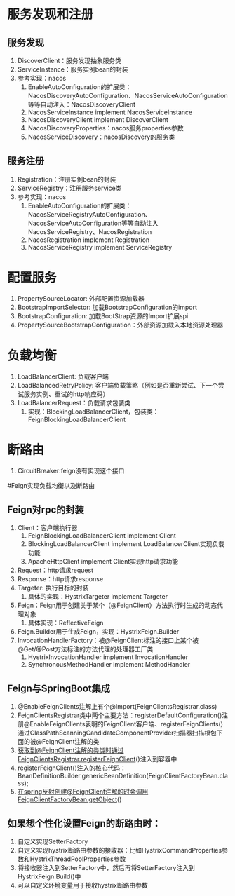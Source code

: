 # 服务发现和注册
## 服务发现
1. DiscoverClient：服务发现抽象服务类
2. ServiceInstance：服务实例bean的封装
3. 参考实现：nacos
    1. EnableAutoConfiguration的扩展类：NacosDiscoveryAutoConfiguration、NacosServiceAutoConfiguration等等自动注入：NacosDiscoveryClient
    2. NacosServiceInstance implement NacosServiceInstance
    3. NacosDiscoveryClient implement DiscoverClient
    4. NacosDiscoveryProperties：nacos服务properties参数
    5. NacosServiceDiscovery：nacosDiscovery的服务类
## 服务注册
1. Registration：注册实例bean的封装
2. ServiceRegistry：注册服务service类
3. 参考实现：nacos
    1. EnableAutoConfiguration的扩展类：NacosServiceRegistryAutoConfiguration、NacosServiceAutoConfiguration等等自动注入NacosServiceRegistry、NacosRegistration
    2. NacosRegistration implement Registration
    3. NacosServiceRegistry implement ServiceRegistry
# 配置服务
1. PropertySourceLocator: 外部配置资源加载器
2. BootstrapImportSelector: 加载BootstrapConfiguration的import
3. BootstrapConfiguration: 加载BootStrap资源的Import扩展spi
4. PropertySourceBootstrapConfiguration：外部资源加载入本地资源处理器

# 负载均衡
1. LoadBalancerClient: 负载客户端
2. LoadBalancedRetryPolicy: 客户端负载策略（例如是否重新尝试、下一个尝试服务实例、重试的http响应码）
3. LoadBalancerRequest：负载请求包装类
   1. 实现：BlockingLoadBalancerClient，包装类：FeignBlockingLoadBalancerClient
# 断路由
1. CircuitBreaker:feign没有实现这个接口

#Feign实现负载均衡以及断路由
## Feign对rpc的封装
1. Client：客户端执行器
   1. FeignBlockingLoadBalancerClient implement Client
   2. BlockingLoadBalancerClient implement LoadBalancerClient实现负载功能
   3. ApacheHttpClient implement Client实现http请求功能
2. Request：http请求request
3. Response：http请求response
4. Targeter: 执行目标的封装
   1. 具体的实现：HystrixTargeter implement Targeter
5. Feign：Feign用于创建关于某个（@FeignClient）方法执行时生成的动态代理对象
   1. 具体实现：ReflectiveFeign
6. Feign.Builder用于生成Feign，实现：HystrixFeign.Builder
7. InvocationHandlerFactory：被@FeignClient标注的接口上某个被@Get/@Post方法标注的方法代理的处理器工厂类
   1. HystrixInvocationHandler implement InvocationHandler
   2. SynchronousMethodHandler implement MethodHandler
## Feign与SpringBoot集成
1. @EnableFeignClients注解上有个@Import(FeignClientsRegistrar.class)
2. FeignClientsRegistrar类中两个主要方法：registerDefaultConfiguration()注册@EnableFeignClients表明的FeignClient客户端、registerFeignClients()通过ClassPathScanningCandidateComponentProvider扫描器扫描根包下面的被@FeignClient注解的类
3. 获取到@FeignClient注解的类类时通过FeignClientsRegistrar.registerFeignClient()注入到容器中
4. registerFeignClient()注入的核心代码：BeanDefinitionBuilder.genericBeanDefinition(FeignClientFactoryBean.class);
5. 在spring反射创建@FeignClient注解的时会调用FeignClientFactoryBean.getObject()

## 如果想个性化设置Feign的断路由时：
1. 自定义实现SetterFactory
2. 自定义实现hystrix断路由参数的接收器：比如HystrixCommandProperties参数和HystrixThreadPoolProperties参数
3. 将接收器注入到SetterFactory中，然后再将SetterFactory注入到HystrixFeign.Build()中
4. 可以自定义环境变量用于接收hystrix断路由参数

